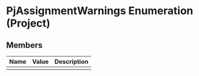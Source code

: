 
# PjAssignmentWarnings Enumeration (Project)

## Members



|**Name**|**Value**|**Description**|
|:-----|:-----|:-----|
||||
